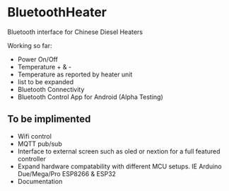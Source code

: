 # BluetoothHeater

Bluetooth interface for Chinese Diesel Heaters

Working so far:
* Power On/Off
* Temperature + & -
* Temperature as reported by heater unit
* list to be expanded
* Bluetooth Connectivity
* Bluetooth Control App for Android (Alpha Testing)

To be implimented 
--------------------------
* Wifi control
* MQTT pub/sub 
* Interface to external screen such as oled or nextion for a full featured controller
* Expand hardware compatability with different MCU setups.  IE Arduino Due/Mega/Pro ESP8266 & ESP32
* Documentation